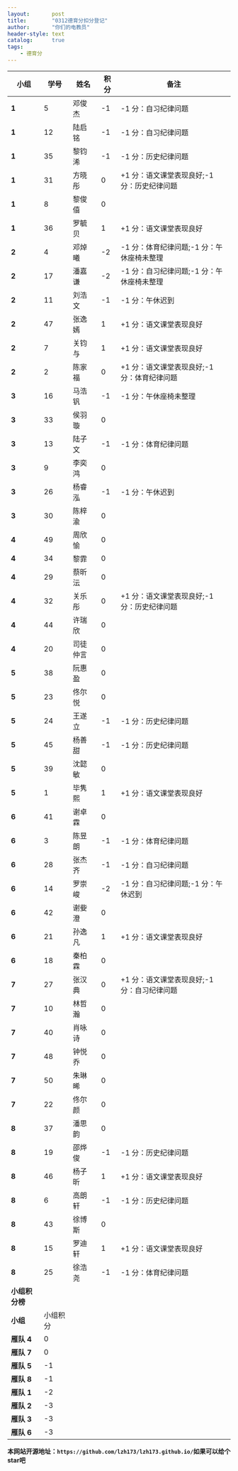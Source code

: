 ```yaml
---
layout:       post
title:        "0312德育分扣分登记"
author:       "你们的电教员"
header-style: text
catalog:      true
tags:
    - 德育分
---
```


| **小组** | **学号** | **姓名** | **积分** | **备注** |
|---|---|---|---|---|
| **1** | 5 | 邓俊杰 | -1 | -1 分：自习纪律问题 |
| **1** | 12 | 陆启铭 | -1 | -1 分：自习纪律问题 |
| **1** | 35 | 黎钧浠 | -1 | -1 分：历史纪律问题 |
| **1** | 31 | 方晓彤 | 0 | +1 分：语文课堂表现良好;-1 分：历史纪律问题 |
| **1** | 8 | 黎俊僖 | 0 |  |
| **1** | 36 | 罗毓贝 | 1 | +1 分：语文课堂表现良好 |
| **2** | 4 | 邓焯曦 | -2 | -1 分：体育纪律问题;-1 分：午休座椅未整理 |
| **2** | 17 | 潘嘉谦 | -2 | -1 分：自习纪律问题;-1 分：午休座椅未整理 |
| **2** | 11 | 刘浩文 | -1 | -1 分：午休迟到 |
| **2** | 47 | 张逸嫣 | 1 | +1 分：语文课堂表现良好 |
| **2** | 7 | 关钧与 | 1 | +1 分：语文课堂表现良好 |
| **2** | 2 | 陈家福 | 0 | +1 分：语文课堂表现良好;-1 分：体育纪律问题 |
| **3** | 16 | 马浩钒 | -1 | -1 分：午休座椅未整理 |
| **3** | 33 | 侯羽璇 | 0 |  |
| **3** | 13 | 陆子文 | -1 | -1 分：体育纪律问题 |
| **3** | 9 | 李奕鸿 | 0 |  |
| **3** | 26 | 杨睿泓 | -1 | -1 分：午休迟到 |
| **3** | 30 | 陈梓渝 | 0 |  |
| **4** | 49 | 周欣愉 | 0 |  |
| **4** | 34 | 黎霏 | 0 |  |
| **4** | 29 | 蔡昕沄 | 0 |  |
| **4** | 32 | 关乐彤 | 0 | +1 分：语文课堂表现良好;-1 分：历史纪律问题 |
| **4** | 44 | 许瑞欣 | 0 |  |
| **4** | 20 | 司徒仲言 | 0 |  |
| **5** | 38 | 阮惠盈 | 0 |  |
| **5** | 23 | 佟尔悦 | 0 |  |
| **5** | 24 | 王遂立 | -1 | -1 分：历史纪律问题 |
| **5** | 45 | 杨善甜 | -1 | -1 分：历史纪律问题 |
| **5** | 39 | 沈懿敏 | 0 |  |
| **5** | 1 | 毕隽熙 | 1 | +1 分：语文课堂表现良好 |
| **6** | 41 | 谢卓霖 | 0 |  |
| **6** | 3 | 陈昱朗 | -1 | -1 分：体育纪律问题 |
| **6** | 28 | 张杰齐 | -1 | -1 分：自习纪律问题 |
| **6** | 14 | 罗崇峻 | -2 | -1 分：自习纪律问题;-1 分：午休迟到 |
| **6** | 42 | 谢姕澄 | 0 |  |
| **6** | 21 | 孙逸凡 | 1 | +1 分：语文课堂表现良好 |
| **6** | 18 | 秦柏霖 | 0 |  |
| **7** | 27 | 张汉典 | 0 | +1 分：语文课堂表现良好;-1 分：自习纪律问题 |
| **7** | 10 | 林哲瀚 | 0 |  |
| **7** | 40 | 肖咏诗 | 0 |  |
| **7** | 48 | 钟悦乔 | 0 |  |
| **7** | 50 | 朱琳晞 | 0 |  |
| **7** | 22 | 佟尔颜 | 0 |  |
| **8** | 37 | 潘思韵 | 0 |  |
| **8** | 19 | 邵烨俊 | -1 | -1 分：历史纪律问题 |
| **8** | 46 | 杨子昕 | 1 | +1 分：语文课堂表现良好 |
| **8** | 6 | 高朗轩 | -1 | -1 分：历史纪律问题 |
| **8** | 43 | 徐博斯 | 0 |  |
| **8** | 15 | 罗迪轩 | 1 | +1 分：语文课堂表现良好 |
| **8** | 25 | 徐浩尧 | -1 | -1 分：体育纪律问题 |
| **小组积分榜** |  |  |  |  |
| **小组** | 小组积分 |  |  |  |
| **雁队 4** | 0 |  |  |  |
| **雁队 7** | 0 |  |  |  |
| **雁队 5** | -1 |  |  |  |
| **雁队 8** | -1 |  |  |  |
| **雁队 1** | -2 |  |  |  |
| **雁队 2** | -3 |  |  |  |
| **雁队 3** | -3 |  |  |  |
| **雁队 6** | -3 |  |  |  |


**本网站开源地址：`https://github.com/lzh173/lzh173.github.io/`如果可以给个star吧**
